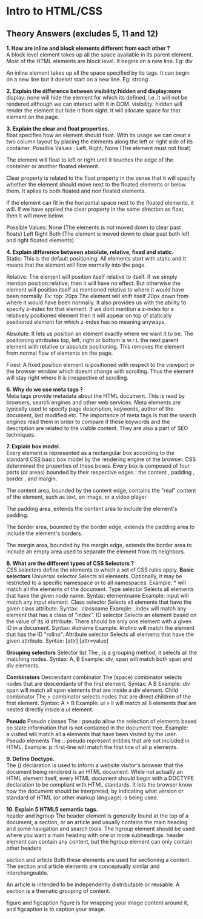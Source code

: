 # Intro to HTML/CSS
## Theory Answers (excludes 5, 11 and 12)

**1. How are inline and block elements different from each other ?**  
A block level element takes up all the space available in its parent element. Most of the HTML elements are block level. It begins on a new line. Eg: div  

An inline element takes up all the space specified by its tags. It can begin on a new line but it doesnt start on a new line. Eg: strong

**2. Explain the difference between visibility:hidden and display:none**    
display: none will hide the element for which its defined, i.e. it will not be rendered although we can interact with it in DOM.
visibility: hidden will render the element but hide it from sight. It will allocate space for that element on the page.

**3. Explain the clear and float properties.**    
float specifies how an element should float. With its usage we can creat a two column layout by placing the elements along the left or right side of its container.
Possible Values : Left, Right, None (The element must not float)

The element will float to left or right until it touches the edge of the container or another floated element.

Clear property is related to the float property in the sense that it will specify whether the element should move next to the floated elements or below them. It aplies to both floated and non floated elements.

If the element can fit in the horizontal space next to the floated elements, it will. If we have applied the clear property in the same direction as float, then it will move below.

Possible Values: 
None (The elements is not moved down to clear past floats)
Left
Right
Both (The element is moved down to clear past both left and right floated elements)

**4. Explain difference between absolute, relative, fixed and static.**  
Static: This is the default positioning. All elements start with static and it means that the element will flow normally into the page.

Relative: The element will position itself relative to itself. If we simply mention position:relative; then it will have no effect. But otherwise the element will position itself as mentioned relative to where it would have been normally. Ex: top: 20px The element will shift itself 20px down from where it would have been normally. It also provides us with the ability to specify z-index for that element. If we dont mention a z-index for a relatively positioned element then it will appear on top of statically positioned element for which z-index has no meaning anyways.

Absolute: It lets us position an element exactly where we want it to be. The positioning attributes top, left, right or bottom is w.r.t. the next parent element with relative or absolute positioning. This removes the element from normal flow of elements on the page.

Fixed: A fixed position element is positioned with respect to the viewport or the browser window which doesnt change with scrolling. Thus the element will stay right where it is irrespective of scrolling.

**6. Why do we use meta tags ?**  
Meta tags provide metadata about the HTML document. This is read by browsers, search engines and other web services. Meta elements are typically used to specify page description, keywords, author of the document, last modified etc. The importance of meta tags is that the search engines read them in order to compare if these keywords and the description are related to the visible content. They are also a part of SEO techniques.

**7. Explain box model.**    
Every element is represented as a rectangular box according to the standard CSS basic box model by the rendering engine of the browser. CSS determined the properties of these boxes.
Every box is composed of four parts (or areas) bounded by their respective edges : the content , padding , border , and margin.

The content area, bounded by the content edge, contains the "real" content of the element, such as text, an image, or a video player.

The padding area, extends the content area to include the element's padding.

The border area, bounded by the border edge, extends the padding area to include the element's borders.

The margin area, bounded by the margin edge, extends the border area to include an empty area used to separate the element from its neighbors. 

**8. What are the different types of CSS Selectors ?**  
CSS selectors define the elements to which a set of CSS rules apply.
**Basic selectors**
Universal selector
Selects all elements. Optionally, it may be restricted to a specific namespace or to all namespaces.
Example: * will match all the elements of the document.
Type selector
Selects all elements that have the given node name.
Syntax: elementname
Example: input will match any input element.
Class selector
Selects all elements that have the given class attribute.
Syntax: .classname
Example: .index will match any element that has a class of "index".
ID selector
Selects an element based on the value of its id attribute. There should be only one element with a given ID in a document.
Syntax: #idname
Example: #rollno will match the element that has the ID "rollno".
Attribute selector
Selects all elements that have the given attribute.
Syntax: [attr] [attr=value] 

**Grouping selectors**
Selector list
The , is a grouping method, it selects all the matching nodes.
Syntax: A, B
Example: div, span will match both span and div elements.

**Combinators**
Descendant combinator
The   (space) combinator selects nodes that are descendants of the first element.
Syntax: A B
Example: div span will match all span elements that are inside a div element.
Child combinator
The > combinator selects nodes that are direct children of the first element.
Syntax: A > B
Example: ul > li will match all li elements that are nested directly inside a ul element.

**Pseudo**
Pseudo classes
The : pseudo allow the selection of elements based on state information that is not contained in the document tree.
Example: a:visited will match all a elements that have been visited by the user.
Pseudo elements
The :: pseudo represent entities that are not included in HTML.
Example: p::first-line will match the first line of all p elements.

**9. Define Doctype.**     
The (<!DOCTYPE html>) declaration is used to inform a website visitor's browser that the document being rendered is an HTML document. While not actually an HTML element itself, every HTML document should begin with a DOCTYPE declaration to be compliant with HTML standards. It lets the browser know how the document should be interpreted, by indicating what version or standard of HTML (or other markup language) is being used.

**10. Explain 5 HTML5 semantic tags.**  
header and hgroup
The header element is generally found at the top of a document, a section, or an article and usually contains the main heading and some navigation and search tools.
The hgroup element should be used where you want a main heading with one or more subheadings. header element can contain any content, but the hgroup element can only contain other headers

section and article
Both these elements are used for sectioning a content. The section and article elements are conceptually similar and interchangeable.

An article is intended to be independently distributable or reusable.
A section is a thematic grouping of content.

figure and figcaption
figure is for wrapping your image content around it, and figcaption is to caption your image.